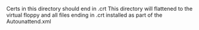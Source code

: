 Certs in this directory should end in .crt
This directory will flattened to the virtual floppy and
all files ending in .crt installed as part of the Autounattend.xml
